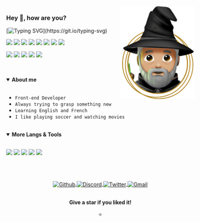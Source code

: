 <img alt="Lajack - Wizard." src="https://raw.githubusercontent.com/Lajck/Lajck/main/Wizard.png" align="right" width="200"/>

### Hey 👋, how are you?

[![Typing SVG](https://readme-typing-svg.herokuapp.com?font=sans-serif&duration=7000&color=333333&height=40&lines=I'm+Lajack!;I+am++always+learning+about+technology%2C;design+and+other+21st+century+wizardry.)](https://git.io/typing-svg)

<div align="left">
  
  ![](https://img.shields.io/badge/_-HTML5-informational?style=flat&logo=html5&logoColor=white&color=111111)
  ![](https://img.shields.io/badge/_-CSS3-informational?style=flat&logo=css3&logoColor=white&color=111111)
  ![](https://img.shields.io/badge/_-JavaScript-informational?style=flat&logo=javascript&logoColor=white&color=111111)
  ![](https://img.shields.io/badge/_-React-informational?style=flat&logo=react&logoColor=white&color=111111)
  ![](https://img.shields.io/badge/_-Markdown-informational?style=flat&logo=markdown&logoColor=white&color=111111)
  ![](https://img.shields.io/badge/_-Shell_Script-informational?style=flat&logo=gnu-bash&logoColor=white&color=111111)
  ![](https://img.shields.io/badge/_-Lua-informational?style=flat&logo=lua&logoColor=white&color=111111)
  ![](https://img.shields.io/badge/_-NodeJS-informational?style=flat&logo=node.js&logoColor=white&color=111111)

  ![](https://img.shields.io/badge/OS-Arch_Linux-informational?style=flat&logo=archlinux&logoColor=white&color=111111)
  ![](https://img.shields.io/badge/WM-BSPWM-informational?style=flat&logo=linux&logoColor=white&color=111111)
  ![](https://img.shields.io/badge/Editor-NeoVim-informational?style=flat&logo=neovim&logoColor=white&color=111111)
  ![](https://img.shields.io/badge/Shell-Zsh-informational?style=flat&logo=gnu-bash&logoColor=white&color=111111)
  ![](https://img.shields.io/badge/UI-Figma-informational?style=flat&logo=figma&logoColor=white&color=111111)
  
</div>

<br />
<br />

<details open>
  <summary><b>About me</b></summary>
  <br>

  - `Front-end Developer`
  - `Always trying to grasp something new`
  - `Learning English and French`
  - `I like playing soccer and watching movies`

  <br />
</details>

<details open>
  <summary><b>More Langs & Tools</b></summary>
  <br>

  ![](https://img.shields.io/badge/_-Git-informational?style=flat&logo=git&logoColor=white&color=111111)
  ![](https://img.shields.io/badge/_-Pettier-informational?style=flat&logo=prettier&logoColor=white&color=111111)
  ![](https://img.shields.io/badge/_-ESLint-informational?style=flat&logo=eslint&logoColor=white&color=111111)
  ![](https://img.shields.io/badge/_-JSON-informational?style=flat&logo=json&logoColor=white&color=111111)
  ![](https://img.shields.io/badge/_-XML-informational?style=flat&logo=codersrank&logoColor=white&color=111111)

</details>

<br />
<br />
<br />

<div align="center">

  <a href="https://github.com/Lajck/">
    <picture>
      <source media="(prefers-color-scheme: dark)" srcset="https://www.nicepng.com/png/full/52-520535_free-files-github-github-icon-png-white.png">
      <source media="(prefers-color-scheme: light)" srcset="https://cdn.jsdelivr.net/npm/simple-icons@v3/icons/github.svg">
      <img align="center" alt="Github" width="30px" height="22px" src="https://cdn.jsdelivr.net/npm/simple-icons@v3/icons/github.svg">
    </picture>
  </a>
  <a href="https://discordapp.com/users/Lajack#1961">
    <picture>
      <source media="(prefers-color-scheme: dark)" srcset="https://www.iconsdb.com/icons/preview/white/discord-xxl.png">
      <source media="(prefers-color-scheme: light)" srcset="https://cdn.jsdelivr.net/npm/simple-icons@3.12.2/icons/discord.svg">
      <img align="center" alt="Discord" width="30px" height="22px" src="https://cdn.jsdelivr.net/npm/simple-icons@3.12.2/icons/discord.svg">
    </picture>
  </a>
  <a href="https://twitter.com/_Lajack_ ">
    <picture>
      <source media="(prefers-color-scheme: dark)" srcset="https://www.pngkey.com/png/full/957-9574123_twitter-twitter-icon-white-transparent.png">
      <source media="(prefers-color-scheme: light)" srcset="https://cdn.jsdelivr.net/npm/simple-icons@3.12.2/icons/twitter.svg">
      <img align="center" alt="Twitter" width="30px" height="22px" src="https://cdn.jsdelivr.net/npm/simple-icons@3.12.2/icons/twitter.svg" />
    </picture>
  </a>
  <a href="mailto:luiz97rj@gmail.com">
    <picture>
      <source media="(prefers-color-scheme: dark)" srcset="https://images-wixmp-ed30a86b8c4ca887773594c2.wixmp.com/f/da5056e3-da67-4ecb-a7f0-9dfba254e40e/ddpribr-f16837f3-2840-406c-906e-90c2ae875d5e.png?token=eyJ0eXAiOiJKV1QiLCJhbGciOiJIUzI1NiJ9.eyJzdWIiOiJ1cm46YXBwOjdlMGQxODg5ODIyNjQzNzNhNWYwZDQxNWVhMGQyNmUwIiwiaXNzIjoidXJuOmFwcDo3ZTBkMTg4OTgyMjY0MzczYTVmMGQ0MTVlYTBkMjZlMCIsIm9iaiI6W1t7InBhdGgiOiJcL2ZcL2RhNTA1NmUzLWRhNjctNGVjYi1hN2YwLTlkZmJhMjU0ZTQwZVwvZGRwcmlici1mMTY4MzdmMy0yODQwLTQwNmMtOTA2ZS05MGMyYWU4NzVkNWUucG5nIn1dXSwiYXVkIjpbInVybjpzZXJ2aWNlOmZpbGUuZG93bmxvYWQiXX0.Cv1o28OmnSBUErr8VvRgvSYUrat1YFjdbVHUdOO8SLA">
      <source media="(prefers-color-scheme: light)" srcset="https://cdn.jsdelivr.net/npm/simple-icons@3.12.2/icons/gmail.svg">
      <img align="center" alt="Gmail" width="30px" height="22px" src="https://cdn.jsdelivr.net/npm/simple-icons@3.12.2/icons/gmail.svg" />
    </picture>
  </a>

  <br />
  <br />

  **Give a star if you liked it!**

  ⭐

</div>
